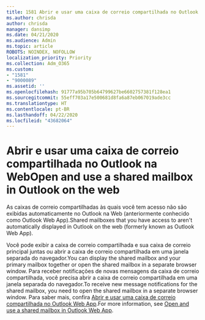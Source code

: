 ```yaml
---
title: 1581 Abrir e usar uma caixa de correio compartilhada no Outlook na Web
ms.author: chrisda
author: chrisda
manager: dansimp
ms.date: 04/21/2020
ms.audience: Admin
ms.topic: article
ROBOTS: NOINDEX, NOFOLLOW
localization_priority: Priority
ms.collection: Adm_O365
ms.custom:
- "1581"
- "9000089"
ms.assetid: ''
ms.openlocfilehash: 91777a95b705b64799627be6602757381f128ea1
ms.sourcegitcommit: 55eff703a17e500681d8fa6a87eb067019ade3cc
ms.translationtype: HT
ms.contentlocale: pt-BR
ms.lasthandoff: 04/22/2020
ms.locfileid: "43682064"
---
```

# <a name="open-and-use-a-shared-mailbox-in-outlook-on-the-web"></a><span data-ttu-id="17e4d-102">Abrir e usar uma caixa de correio compartilhada no Outlook na Web</span><span class="sxs-lookup"><span data-stu-id="17e4d-102">Open and use a shared mailbox in Outlook on the web</span></span>

<span data-ttu-id="17e4d-103">As caixas de correio compartilhadas às quais você tem acesso não são exibidas automaticamente no Outlook na Web (anteriormente conhecido como Outlook Web App).</span><span class="sxs-lookup"><span data-stu-id="17e4d-103">Shared mailboxes that you have access to aren't automatically displayed in Outlook on the web (formerly known as Outlook Web App).</span></span>

<span data-ttu-id="17e4d-104">Você pode exibir a caixa de correio compartilhada e sua caixa de correio principal juntas ou abrir a caixa de correio compartilhada em uma janela separada do navegador.</span><span class="sxs-lookup"><span data-stu-id="17e4d-104">You can display the shared mailbox and your primary mailbox together or open the shared mailbox in a separate browser window.</span></span> <span data-ttu-id="17e4d-105">Para receber notificações de novas mensagens da caixa de correio compartilhada, você precisa abrir a caixa de correio compartilhada em uma janela separada do navegador.</span><span class="sxs-lookup"><span data-stu-id="17e4d-105">To receive new message notifications for the shared mailbox, you need to open the shared mailbox in a separate browser window.</span></span> <span data-ttu-id="17e4d-106">Para saber mais, confira [Abrir e usar uma caixa de correio compartilhada no Outlook Web App](https://support.office.com/article/Add-a-shared-mailbox-to-Outlook-on-the-web-98b5a90d-4e38-415d-a030-f09a4cd28207).</span><span class="sxs-lookup"><span data-stu-id="17e4d-106">For more information, see [Open and use a shared mailbox in Outlook Web App](https://support.office.com/article/Add-a-shared-mailbox-to-Outlook-on-the-web-98b5a90d-4e38-415d-a030-f09a4cd28207).</span></span>
